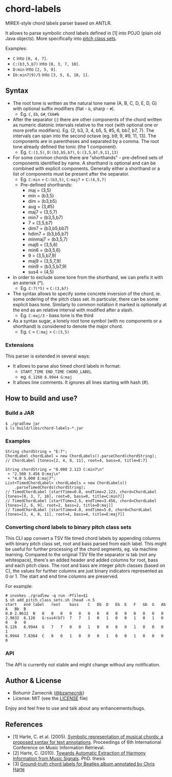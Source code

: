 chord-labels
============

MIREX-style chord labels parser based on ANTLR.

It allows to parse symbolic chord labels defined in [1] into POJO (plain old Java objects). More specifically into [pitch class sets](http://en.wikipedia.org/wiki/Set_theory_(music)).

Examples:

- `C` into `[0, 4, 7]`.
- `C:(b3,5,b7)` into `[0, 3, 7, 10]`.
- `D:min` into `[2, 5, 9]`.
- `Eb:min7(9)/5` into `[3, 5, 6, 10, 1]`.

## Syntax

- The root tone is written as the natural tone name (A, B, C, D, E, D, G) with optional suffix modifiers (flat - `b`, sharp - `#`).
	- Eg. `C`, `Eb`, `G#`, `Cbb#b`
- After the separator (:) there are other components of the chord written as numeric diatonic intervals relative to the root (with optional one or more prefix modifiers). Eg. (2, b3, 3, 4, b5, 5, #5, 6, bb7, b7, 7). The intervals can span into the second octave (eg. b9, 9, #9, 11, 13). The components are in parentheses and separated by a comma. The root tone already defined the tonic (the 1 component).
	- Eg. `C:(3,5)`, `D:(b3,b5,b7)`, `G:(3,5,b7,9,11,13)`
- For some common chords there are "shorthands" - pre-defined sets of components identified by name. A shorthand is optional and can be combined with explicit components. Generally either a shorthand or a list of components must be present after the separator.
	- Eg. `C:min` = `C:(b3,5)`, `C:maj7` = `C:(4,5,7)`
	- Pre-defined shorthands:
		- maj = (3,5)
		- min = (b3,5)
		- dim = (b3,b5)
		- aug = (3,#5)
		- maj7 = (3,5,7)
		- min7 = (b3,5,b7)
		- 7 = (3,5,b7)
		- dim7 = (b3,b5,bb7)
		- hdim7 = (b3,b5,b7)
		- minmaj7 = (b3,5,7)
		- maj6 = (3,5,6)
		- min6 = (b3,5,6)
		- 9 = (3,5,b7,9)
		- maj9 = (3,5,7,9)
		- min9 = (b3,5,b7,9)
		- sus4 = (4,5)
- In order to exclude some tone from the shorthand, we can prefix it with an asterisk (*).
	- Eg. `C:7(*5)` = `C:(3,b7)`
- The syntax allows to specify some concrete inversion of the chord, ie. some ordering of the pitch class set. In particular, there can be some explicit bass tone. Similarly to common notation it marked is optionally at the end as an relative interval with modified after a slash.
	- Eg. `C:maj/3` - bass tone is the third
- As a syntax sugar, a lonely root tone symbol (with no components or a shorthand) is considered to denote the major chord.
	- Eg. `C` = `C:maj` = `C:(3,5)`

### Extensions

This parser is extended in several ways:

- It allows to parse also timed chord labels in format:
	- `START_TIME END_TIME CHORD_LABEL`
	- eg. `6.1260 6.9944 G:maj`
- It allows line comments. It ignores all lines starting with hash (#).

## How to build and use?

### Build a JAR

```
$ ./gradlew jar
$ ls build/libs/chord-labels-*.jar
```

### Examples

```
String chordString = "E:7";
ChordLabel chordLabel = new ChordLabels().parseChord(chordString);
// ChordLabel [tones=[2, 4, 8, 11], root=4, bass=4, title=E:7]

String chordString = "0.000 2.123 C:min7\n"
 + "2.500 3.456 D:maj\n"
 + "4.0 5.000 E:maj7";
List<TimedChordLabel> chordLabels = new ChordLabels()
	.parseTimedChords(chordString);
// TimedChordLabel [startTime=0.0, endTime=2.123, chord=ChordLabel [tones=[0, 3, 7, 10], root=0, bass=0, title=C:min7]]
// TimedChordLabel [startTime=2.5, endTime=3.456, chord=ChordLabel [tones=[2, 6, 9], root=2, bass=2, title=D:maj]]
// TimedChordLabel [startTime=4.0, endTime=5.0, chord=ChordLabel [tones=[3, 4, 8, 11], root=4, bass=4, title=E:maj7]]
```

### Converting chord labels to binary pitch class sets

This CLI app convert a TSV file timed chord labels by appending columns with
binary pitch class set, root and bass parsed from each label. This might be
useful for further processing of the chord segments, eg. via machine learning.
Compared to the original TSV file the separator is tab (not any whitespace),
there's an added header and added columns for root, bass and each pitch class.
The root and bass are integer pitch classes (based on C), the values for further
columns are just binary indicators represented as 0 or 1. The start and end time
columns are preserved.

For example:

```
# invokes ./gradlew -q run -Pfile=$1
$ sh add_pitch_class_sets.sh |head -n 5
start	end	label	root	bass	C	Db	D	Eb	E	F	Gb	G	Ab	A	Bb	B
0.0	2.9632	N	0	0	0	0	0	0	0	0	0	0	0	0	0	0
2.9632	6.126	G:sus4(b7)	7	7	1	0	1	0	0	1	0	1	0	0	0	0
6.126	6.9944	G	7	7	0	0	1	0	0	0	0	1	0	0	0	1
6.9944	7.8364	C	0	0	1	0	0	0	1	0	0	1	0	0	0	0
```

### API

The API is currently not stable and might change without any notification.

## Author & License

- Bohumir Zamecnik ([@bzamecnik](https://twitter.com/bzamecnik))
- License: MIT (see the [LICENSE](LICENSE) file)

Enjoy and feel free to use and talk about any enhancements/bugs.

## References

- [1] Harte, C. et al. (2005). [Symbolic representation of musical chords:
a proposed syntax for text annotations](http://ismir2005.ismir.net/proceedings/1080.pdf). Proceedings of 6th International
Conference on Music Information Retrieval.
- [2] Harte, C. (2010). [Towards Automatic Extraction of Harmony Information from Music Signals](https://code.soundsoftware.ac.uk/attachments/download/330/chris_harte_phd_thesis.pdf). PhD. thesis
- [3] [Ground-truth chord labels for Beatles album annotated by Chris Harte](http://www.ee.columbia.edu/~dpwe/e4896/practicals.html#prac10)
